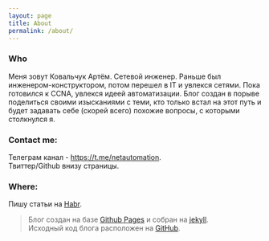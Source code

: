```yaml
---
layout: page
title: About
permalink: /about/
---
```

### Who
Меня зовут Ковальчук Артём. Сетевой инженер. 
Раньше был инженером-конструктором, потом перешел в IT и увлекся сетями.
Пока готовился к CCNA, увлекся идеей автоматизации. Блог создан в порыве поделиться своими изысканиями с теми, кто только встал на этот путь и будет задавать себе (скорей всего) похожие вопросы, с которыми столкнулся я.

### Contact me:
Телеграм канал - https://t.me/netautomation.  
Твиттер/Github внизу страницы.  

### Where:
Пишу статьи на [Habr](https://habr.com/ru/users/woo_hung/).    


>Блог создан на базе [Github Pages](https://pages.github.com) и собран на [jekyll](jekyll-organization).  
Исходный код блога расположен на [GitHub](https://github.com/woohung/woohung.github.io).
